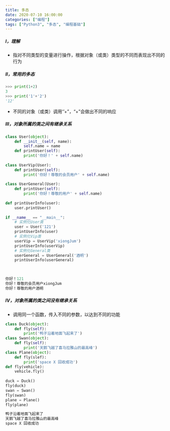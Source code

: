 ```yaml
---
title: 多态
date: 2020-07-10 16:00:00
categories: ["编程"]
tags: ["Python3", "多态", "编程基础"]
---
```

##### Ⅰ，理解

+   指对不同类型的变量进行操作，根据对象（或类）类型的不同而表现出不同的行为

##### Ⅱ，常用的多态

~~~python
>>> print(1+2)
3
>>> print('1'+'2')
'12'
~~~

+   不同的对象（或类）调用‘’+”，“+”会做出不同的响应

<!--more-->

##### Ⅲ，对象所属的类之间有继承关系


```python
class User(object):
    def __init__(self, name):
        self.name = name
    def printUser(self):
        print('你好！' + self.name)
        
class UserVip(User):
    def printUser(self):
        print('你好！尊敬的会员用户' + self.name)
        
class UserGeneral(User):
    def printUser(self):
        print('你好！尊敬的用户' + self.name)
        
def printUserInfo(user):
    user.printUser()
    
if __name__ == "__main__":
    # 实例化User类
    user = User('121')
    printUserInfo(user)
    # 实例化Vip类
    userVip = UserVip('xiongJum')
    printUserInfo(userVip)
    # 实例化General类
    userGeneral = UserGeneral('酒明')
    printUserInfo(userGeneral)
    
        
```

```python
你好！121
你好！尊敬的会员用户xiongJum
你好！尊敬的用户酒明
```

##### Ⅳ，对象所属的类之间没有继承关系

+ 调用同一个函数，传入不同的参数，以达到不同的功能


```python
class Duck(object):
    def fly(self):
        print('鸭子沿着地面飞起来了')
class Swan(object):
    def fly(self):
        print('天鹅飞越了喜马拉雅山的最高峰')
class Plane(object):
    def fly(slef):
        print('space X 回收成功')
def fly(vehicle):
    vehicle.fly()
    
duck = Duck()
fly(duck)
swan = Swan()
fly(swan)
plane = Plane()
fly(plane)
```

```python
鸭子沿着地面飞起来了
天鹅飞越了喜马拉雅山的最高峰
space X 回收成功
```

